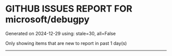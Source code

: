 
# GITHUB ISSUES REPORT FOR microsoft/debugpy


Generated on 2024-12-29 using: stale=30, all=False


Only showing items that are new to report in past 1 day(s)


---




















